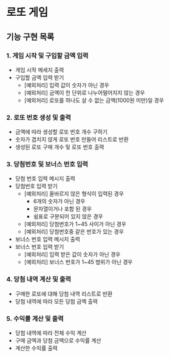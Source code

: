# 로또 게임

## 기능 구현 목록

### 1. 게임 시작 및 구입할 금액 입력

- 게임 시작 메세지 출력
- 구입할 금액 입력 받기
  - [예외처리] 입력 값이 숫자가 아닌 경우
  - [예외처리] 금액이 천 단위로 나누어떨어지지 않는 경우
  - [예외처리] 로또를 하나도 살 수 없는 금액(1000원 미만)일 경우

### 2. 로또 번호 생성 및 출력

- 금액에 따라 생성할 로또 번호 개수 구하기
- 숫자가 겹치지 않게 로또 번호 만들어 리스트로 반환
- 생성된 로또 구매 개수 및 로또 번호 출력

### 3. 당첨번호 및 보너스 번호 입력

- 당첨 번호 입력 메시지 출력
- 당첨번호 입력 받기
  - [예외처리] 올바르지 않은 형식이 입력된 경우
    - 6개의 숫자가 아닌 경우
    - 문자열이거나 포함 된 경우
    - 쉼표로 구분되어 있지 않은 경우
  - [예외처리] 당첨번호가 1~45 사이가 아닌 경우
  - [예외처리] 당첨번호중 같은 번호가 있는 경우
- 보너스 번호 입력 메시지 출력
- 보너스 번호 입력 받기
  - [예외처리] 입력 받은 값이 숫자가 아닌 경우
  - [예외처리] 보너스 번호가 1~45 범위가 아닌 경우

### 4. 당첨 내역 계산 및 출력

- 구매한 로또에 대해 당첨 내역 리스트로 반환
- 당첨 내역에 따라 모든 당첨 금액 출력

### 5. 수익률 계산 및 출력

- 당첨 내역에 따라 전체 수익 계산
- 구매 금엑과 당첨 금액으로 수익률 계산
- 계산한 수익률 출력
